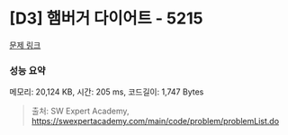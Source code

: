 # [D3] 햄버거 다이어트 - 5215 

[문제 링크](https://swexpertacademy.com/main/code/problem/problemDetail.do?contestProbId=AWT-lPB6dHUDFAVT) 

### 성능 요약

메모리: 20,124 KB, 시간: 205 ms, 코드길이: 1,747 Bytes



> 출처: SW Expert Academy, https://swexpertacademy.com/main/code/problem/problemList.do